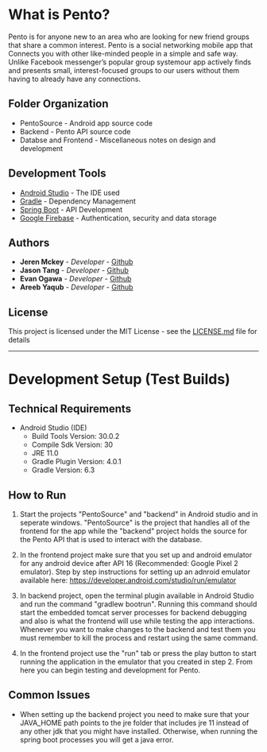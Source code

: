 # What is Pento?

Pento is for anyone new to an area who are looking for new friend groups that share a common interest. Pento is a social networking mobile app that Connects you with other like-minded people in a simple and safe way. Unlike Facebook messenger’s popular group systemour app actively finds and presents small, interest-focused groups to our users without them having to already have any connections.

## Folder Organization
* PentoSource - Android app source code
* Backend - Pento API source code
* Databse and Frontend - Miscellaneous notes on design and development

## Development Tools

* [Android Studio](https://developer.android.com/studio/) - The IDE used
* [Gradle](https://gradle.org/) - Dependency Management
* [Spring Boot](https://spring.io/projects/spring-boot) - API Development
* [Google Firebase](https://aws.amazon.com/) - Authentication, security and data storage

## Authors

* **Jeren Mckey** - *Developer* - [Github](https://github.com/Jeren-Mckey)
* **Jason Tang** - *Developer* - [Github](https://github.com/jason-T-Tang)
* **Evan Ogawa** - *Developer* - [Github](https://github.com/EOgawa)
* **Areeb Yaqub** - *Developer* - [Github](https://github.com/areebia)

## License

This project is licensed under the MIT License - see the [LICENSE.md](LICENSE.md) file for details

---

# Development Setup (Test Builds)

## Technical Requirements
* Android Studio (IDE)
    * Build Tools Version: 30.0.2
    * Compile Sdk Version: 30
    * JRE 11.0
    * Gradle Plugin Version: 4.0.1
    * Gradle Version: 6.3


## How to Run
1. Start the projects "PentoSource" and "backend" in Android studio and in seperate windows. "PentoSource" is the project that handles all of the frontend for the app while the "backend" project holds the source for the Pento API that is used to interact with the database.

2. In the frontend project make sure that you set up and android emulator for any android device after API 16 (Recommended: Google Pixel 2 emulator). Step by step instructions for setting up an adnroid emulator available here: https://developer.android.com/studio/run/emulator

3. In backend project, open the terminal plugin available in Android Studio and run the command "gradlew bootrun". Running this command should start the embedded tomcat server processes for backend debugging and also is what the frontend will use while testing the app interactions. Whenever you want to make changes to the backend and test them you must remember to kill the process and restart using the same command.

4. In the frontend project use the "run" tab or press the play button to start running the application in the emulator that you created in step 2. From here you can begin testing and development for Pento.

## Common Issues

* When setting up the backend project you need to make sure that your JAVA_HOME path points to the jre folder that includes jre 11 instead of any other jdk that you might have installed. Otherwise, when running the spring boot processes you will get a java error.






